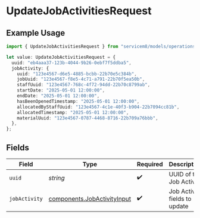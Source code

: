 # UpdateJobActivitiesRequest

## Example Usage

```typescript
import { UpdateJobActivitiesRequest } from "servicem8/models/operations";

let value: UpdateJobActivitiesRequest = {
  uuid: "eb4aaa37-123b-4044-9b26-0ebf7f5ddba5",
  jobActivity: {
    uuid: "123e4567-d6e5-4885-bcbb-22b70e5c384b",
    jobUuid: "123e4567-f8e5-4c71-a791-22b70f5ea50b",
    staffUuid: "123e4567-768c-4f72-94dd-22b70c8799ab",
    startDate: "2025-05-01 12:00:00",
    endDate: "2025-05-01 12:00:00",
    hasBeenOpenedTimestamp: "2025-05-01 12:00:00",
    allocatedByStaffUuid: "123e4567-4c1e-40f3-b904-22b7094cc81b",
    allocatedTimestamp: "2025-05-01 12:00:00",
    materialUuid: "123e4567-0787-4468-8716-22b709a76bbb",
  },
};
```

## Fields

| Field                                                                      | Type                                                                       | Required                                                                   | Description                                                                |
| -------------------------------------------------------------------------- | -------------------------------------------------------------------------- | -------------------------------------------------------------------------- | -------------------------------------------------------------------------- |
| `uuid`                                                                     | *string*                                                                   | :heavy_check_mark:                                                         | UUID of the Job Activity                                                   |
| `jobActivity`                                                              | [components.JobActivityInput](../../models/components/jobactivityinput.md) | :heavy_check_mark:                                                         | Job Activity fields to update                                              |